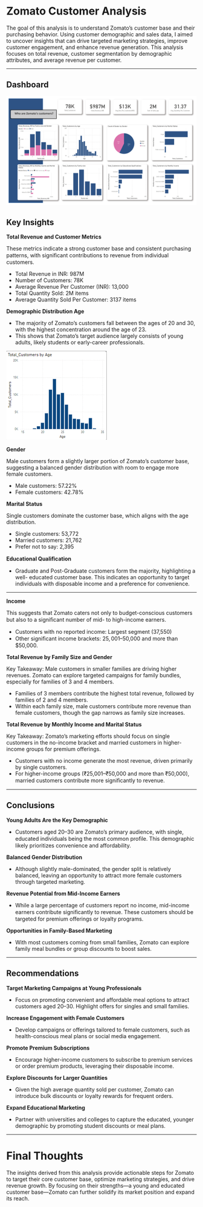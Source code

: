 # Zomato Customer Analysis

The goal of this analysis is to understand Zomato’s customer base and their purchasing behavior. Using customer demographic and sales data, I aimed to uncover insights that can drive targeted marketing strategies, improve customer engagement, and enhance revenue generation. This analysis focuses on total revenue, customer segmentation by demographic attributes, and average revenue per customer.

---

## Dashboard

![Zomato Dashboard](https://github.com/Parkerjcow/Data_projects_Tripleten/blob/07e083d1db271c9f1ccf489447858529d44bfbe2/Zamato%20Customer%20Analysis%20Dashboard.png)


## Key Insights

**Total Revenue and Customer Metrics**

These metrics indicate a strong customer base and consistent purchasing patterns, with
signiﬁcant contributions to revenue from individual customers.
- Total Revenue in INR: 987M
- Number of Customers: 78K
- Average Revenue Per Customer (INR): 13,000
- Total Quantity Sold: 2M items
- Average Quantity Sold Per Customer: 3137 items


**Demographic Distribution Age**

- The majority of Zomato’s customers fall between the ages of 20 and 30, with the highest concentration around the age of 23.
- This shows that Zomato’s target audience largely consists of young adults, likely students or early-career professionals.

![Demographics](https://github.com/Parkerjcow/Data_projects_Tripleten/blob/Zomato-Customer-Analysis/images/Demographic%20Distribution.png)

**Gender**

Male customers form a slightly larger portion of Zomato’s customer base, suggesting a balanced gender distribution with room to engage more female customers.
- Male customers: 57.22%
- Female customers: 42.78%

**Marital Status**

Single customers dominate the customer base, which aligns with the age distribution.
- Single customers: 53,772
- Married customers: 21,762
- Prefer not to say: 2,395



**Educational Qualiﬁcation**

- Graduate and Post-Graduate customers form the majority, highlighting a well- educated customer base. This indicates an opportunity to target individuals with disposable income and a preference for convenience.

---

**Income**

This suggests that Zomato caters not only to budget-conscious customers but also to a signiﬁcant number of mid- to high-income earners.
- Customers with no reported income: Largest segment (37,550)
- Other signiﬁcant income brackets: $25,001–$50,000 and more than $50,000.


**Total Revenue by Family Size and Gender**

Key Takeaway: Male customers in smaller families are driving higher revenues. Zomato can explore targeted campaigns for family bundles, especially for families of 3 and 4 members.

- Families of 3 members contribute the highest total revenue, followed by families of 2 and 4 members.
- Within each family size, male customers contribute more revenue than female customers, though the gap narrows as family size increases.



**Total Revenue by Monthly Income and Marital Status**

Key Takeaway: Zomato’s marketing efforts should focus on single customers in the no-income bracket and married customers in higher-income groups for premium offerings.

- Customers with no income generate the most revenue, driven primarily by single customers.
- For higher-income groups (₹25,001–₹50,000 and more than ₹50,000), married customers contribute more signiﬁcantly to revenue.

---

## Conclusions

**Young Adults Are the Key Demographic**

- Customers aged 20–30 are Zomato’s primary audience, with single, educated individuals being the most common proﬁle. This demographic likely prioritizes convenience and affordability.

**Balanced Gender Distribution**

- Although slightly male-dominated, the gender split is relatively balanced, leaving an opportunity to attract more female customers through targeted marketing.

**Revenue Potential from Mid-Income Earners**

- While a large percentage of customers report no income, mid-income earners contribute signiﬁcantly to revenue. These customers should be targeted for premium offerings or loyalty programs.

**Opportunities in Family-Based Marketing**

- With most customers coming from small families, Zomato can explore family meal bundles or group discounts to boost sales.


---

## Recommendations

**Target Marketing Campaigns at Young Professionals**

- Focus on promoting convenient and affordable meal options to attract customers aged 20–30. Highlight offers for singles and small families.

**Increase Engagement with Female Customers**

- Develop campaigns or offerings tailored to female customers, such as health-conscious meal plans or social media engagement.

**Promote Premium Subscriptions**

- Encourage higher-income customers to subscribe to premium services or order premium products, leveraging their disposable income.

**Explore Discounts for Larger Quantities**

- Given the high average quantity sold per customer, Zomato can introduce bulk discounts or loyalty rewards for frequent orders.

**Expand Educational Marketing**

- Partner with universities and colleges to capture the educated, younger demographic by promoting student discounts or meal plans.

---

# Final Thoughts

The insights derived from this analysis provide actionable steps for Zomato to target their core customer base, optimize marketing strategies, and drive revenue growth. By focusing on their strengths—a young and educated customer base—Zomato can further solidify its market position and expand its reach.


